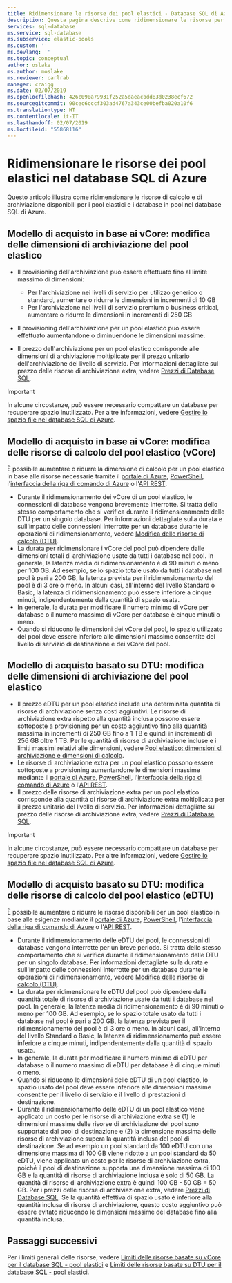 ```yaml
---
title: Ridimensionare le risorse dei pool elastici - Database SQL di Azure | Microsoft Docs
description: Questa pagina descrive come ridimensionare le risorse per i pool elastici nel database SQL di Azure.
services: sql-database
ms.service: sql-database
ms.subservice: elastic-pools
ms.custom: ''
ms.devlang: ''
ms.topic: conceptual
author: oslake
ms.author: moslake
ms.reviewer: carlrab
manager: craigg
ms.date: 02/07/2019
ms.openlocfilehash: 426c090a79931f252a5daeacbdd83d0238ecf672
ms.sourcegitcommit: 90cec6cccf303ad4767a343ce00befba020a10f6
ms.translationtype: HT
ms.contentlocale: it-IT
ms.lasthandoff: 02/07/2019
ms.locfileid: "55868116"
---
```

# <a name="scale-elastic-pool-resources-in-azure-sql-database"></a>Ridimensionare le risorse dei pool elastici nel database SQL di Azure

Questo articolo illustra come ridimensionare le risorse di calcolo e di archiviazione disponibili per i pool elastici e i database in pool nel database SQL di Azure.

## <a name="vcore-based-purchasing-model-change-elastic-pool-storage-size"></a>Modello di acquisto in base ai vCore: modifica delle dimensioni di archiviazione del pool elastico

- Il provisioning dell'archiviazione può essere effettuato fino al limite massimo di dimensioni:

  - Per l'archiviazione nei livelli di servizio per utilizzo generico o standard, aumentare o ridurre le dimensioni in incrementi di 10 GB
  - Per l'archiviazione nei livelli di servizio premium o business critical, aumentare o ridurre le dimensioni in incrementi di 250 GB
- Il provisioning dell'archiviazione per un pool elastico può essere effettuato aumentandone o diminuendone le dimensioni massime.
- Il prezzo dell'archiviazione per un pool elastico corrisponde alle dimensioni di archiviazione moltiplicate per il prezzo unitario dell'archiviazione del livello di servizio. Per informazioni dettagliate sul prezzo delle risorse di archiviazione extra, vedere [Prezzi di Database SQL](https://azure.microsoft.com/pricing/details/sql-database/).

> [!IMPORTANT]
> In alcune circostanze, può essere necessario compattare un database per recuperare spazio inutilizzato. Per altre informazioni, vedere [Gestire lo spazio file nel database SQL di Azure](sql-database-file-space-management.md).

## <a name="vcore-based-purchasing-model-change-elastic-pool-compute-resources-vcores"></a>Modello di acquisto in base ai vCore: modifica delle risorse di calcolo del pool elastico (vCore)

È possibile aumentare o ridurre la dimensione di calcolo per un pool elastico in base alle risorse necessarie tramite il [portale di Azure](sql-database-elastic-pool-manage.md#azure-portal-manage-elastic-pools-and-pooled-databases), [PowerShell](/powershell/module/azurerm.sql/set-azurermsqlelasticpool), l'[interfaccia della riga di comando di Azure](/cli/azure/sql/elastic-pool#az-sql-elastic-pool-update) o l'[API REST](https://docs.microsoft.com/rest/api/sql/elasticpools/update).

- Durante il ridimensionamento dei vCore di un pool elastico, le connessioni di database vengono brevemente interrotte. Si tratta dello stesso comportamento che si verifica durante il ridimensionamento delle DTU per un singolo database. Per informazioni dettagliate sulla durata e sull'impatto delle connessioni interrotte per un database durante le operazioni di ridimensionamento, vedere [Modifica delle risorse di calcolo (DTU)](sql-database-single-database-scale.md#dtu-based-purchasing-model-change-compute-resources-dtus).
- La durata per ridimensionare i vCore del pool può dipendere dalle dimensioni totali di archiviazione usate da tutti i database nel pool. In generale, la latenza media di ridimensionamento è di 90 minuti o meno per 100 GB. Ad esempio, se lo spazio totale usato da tutti i database nel pool è pari a 200 GB, la latenza prevista per il ridimensionamento del pool è di 3 ore o meno. In alcuni casi, all'interno del livello Standard o Basic, la latenza di ridimensionamento può essere inferiore a cinque minuti, indipendentemente dalla quantità di spazio usata.
- In generale, la durata per modificare il numero minimo di vCore per database o il numero massimo di vCore per database è cinque minuti o meno.
- Quando si riducono le dimensioni dei vCore del pool, lo spazio utilizzato del pool deve essere inferiore alle dimensioni massime consentite del livello di servizio di destinazione e dei vCore del pool.

## <a name="dtu-based-purchasing-model-change-elastic-pool-storage-size"></a>Modello di acquisto basato su DTU: modifica delle dimensioni di archiviazione del pool elastico

- Il prezzo eDTU per un pool elastico include una determinata quantità di risorse di archiviazione senza costi aggiuntivi. Le risorse di archiviazione extra rispetto alla quantità inclusa possono essere sottoposte a provisioning per un costo aggiuntivo fino alla quantità massima in incrementi di 250 GB fino a 1 TB e quindi in incrementi di 256 GB oltre 1 TB. Per le quantità di risorse di archiviazione incluse e i limiti massimi relativi alle dimensioni, vedere [Pool elastico: dimensioni di archiviazione e dimensioni di calcolo](sql-database-dtu-resource-limits-elastic-pools.md#elastic-pool-storage-sizes-and-compute-sizes).
- Le risorse di archiviazione extra per un pool elastico possono essere sottoposte a provisioning aumentandone le dimensioni massime mediante il [portale di Azure](sql-database-elastic-pool-manage.md#azure-portal-manage-elastic-pools-and-pooled-databases), [PowerShell](/powershell/module/azurerm.sql/set-azurermsqlelasticpool), l'[interfaccia della riga di comando di Azure](/cli/azure/sql/elastic-pool#az-sql-elastic-pool-update) o l'[API REST](https://docs.microsoft.com/rest/api/sql/elasticpools/update).
- Il prezzo delle risorse di archiviazione extra per un pool elastico corrisponde alla quantità di risorse di archiviazione extra moltiplicata per il prezzo unitario del livello di servizio. Per informazioni dettagliate sul prezzo delle risorse di archiviazione extra, vedere [Prezzi di Database SQL](https://azure.microsoft.com/pricing/details/sql-database/).

> [!IMPORTANT]
> In alcune circostanze, può essere necessario compattare un database per recuperare spazio inutilizzato. Per altre informazioni, vedere [Gestire lo spazio file nel database SQL di Azure](sql-database-file-space-management.md).

## <a name="dtu-based-purchasing-model-change-elastic-pool-compute-resources-edtus"></a>Modello di acquisto basato su DTU: modifica delle risorse di calcolo del pool elastico (eDTU)

È possibile aumentare o ridurre le risorse disponibili per un pool elastico in base alle esigenze mediante il [portale di Azure](sql-database-elastic-pool-manage.md#azure-portal-manage-elastic-pools-and-pooled-databases), [PowerShell](/powershell/module/azurerm.sql/set-azurermsqlelasticpool), l'[interfaccia della riga di comando di Azure](/cli/azure/sql/elastic-pool#az-sql-elastic-pool-update) o l'[API REST](https://docs.microsoft.com/rest/api/sql/elasticpools/update).

- Durante il ridimensionamento delle eDTU del pool, le connessioni di database vengono interrotte per un breve periodo. Si tratta dello stesso comportamento che si verifica durante il ridimensionamento delle DTU per un singolo database. Per informazioni dettagliate sulla durata e sull'impatto delle connessioni interrotte per un database durante le operazioni di ridimensionamento, vedere [Modifica delle risorse di calcolo (DTU)](sql-database-single-database-scale.md#dtu-based-purchasing-model-change-compute-resources-dtus).
- La durata per ridimensionare le eDTU del pool può dipendere dalla quantità totale di risorse di archiviazione usate da tutti i database nel pool. In generale, la latenza media di ridimensionamento è di 90 minuti o meno per 100 GB. Ad esempio, se lo spazio totale usato da tutti i database nel pool è pari a 200 GB, la latenza prevista per il ridimensionamento del pool è di 3 ore o meno. In alcuni casi, all'interno del livello Standard o Basic, la latenza di ridimensionamento può essere inferiore a cinque minuti, indipendentemente dalla quantità di spazio usata.
- In generale, la durata per modificare il numero minimo di eDTU per database o il numero massimo di eDTU per database è di cinque minuti o meno.
- Quando si riducono le dimensioni delle eDTU di un pool elastico, lo spazio usato del pool deve essere inferiore alle dimensioni massime consentite per il livello di servizio e il livello di prestazioni di destinazione.
- Durante il ridimensionamento delle eDTU di un pool elastico viene applicato un costo per le risorse di archiviazione extra se (1) le dimensioni massime delle risorse di archiviazione del pool sono supportate dal pool di destinazione e (2) la dimensione massima delle risorse di archiviazione supera la quantità inclusa del pool di destinazione. Se ad esempio un pool standard da 100 eDTU con una dimensione massima di 100 GB viene ridotto a un pool standard da 50 eDTU, viene applicato un costo per le risorse di archiviazione extra, poiché il pool di destinazione supporta una dimensione massima di 100 GB e la quantità di risorse di archiviazione inclusa è solo di 50 GB. La quantità di risorse di archiviazione extra è quindi 100 GB - 50 GB = 50 GB. Per i prezzi delle risorse di archiviazione extra, vedere [Prezzi di Database SQL](https://azure.microsoft.com/pricing/details/sql-database/). Se la quantità effettiva di spazio usato è inferiore alla quantità inclusa di risorse di archiviazione, questo costo aggiuntivo può essere evitato riducendo le dimensioni massime del database fino alla quantità inclusa.

## <a name="next-steps"></a>Passaggi successivi

Per i limiti generali delle risorse, vedere [Limiti delle risorse basate su vCore per il database SQL - pool elastici](sql-database-vcore-resource-limits-elastic-pools.md) e [Limiti delle risorse basate su DTU per il database SQL - pool elastici](sql-database-dtu-resource-limits-elastic-pools.md).
